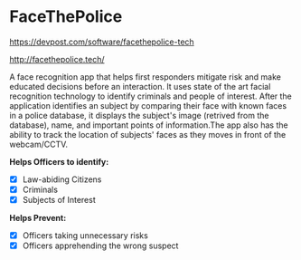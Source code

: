 # FaceThePolice
https://devpost.com/software/facethepolice-tech

http://facethepolice.tech/

A face recognition app that helps first responders mitigate risk and make educated decisions before an interaction.
It uses state of the art facial recognition technology to identify criminals and people of interest. After the application identifies an subject by comparing their face with known faces in a police database, 
it displays the subject's image (retrived from the database), name, and important points of information.The app also has the ability to track the 
location of subjects' faces as they moves in front of the webcam/CCTV.

**Helps Officers to identify:**
- [x] Law-abiding Citizens
- [x] Criminals
- [x] Subjects of Interest

**Helps Prevent:**
- [x] Officers taking unnecessary risks
- [x] Officers apprehending the wrong suspect
